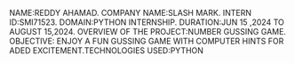 NAME:REDDY AHAMAD. COMPANY NAME:SLASH MARK. INTERN ID:SMI71523. DOMAIN:PYTHON INTERNSHIP. DURATION:JUN 15 ,2024 TO AUGUST 15,2024. OVERVIEW OF THE PROJECT:NUMBER GUSSING GAME. OBJECTIVE: ENJOY A FUN GUSSING GAME WITH COMPUTER HINTS FOR ADED EXCITEMENT.TECHNOLOGIES USED:PYTHON
